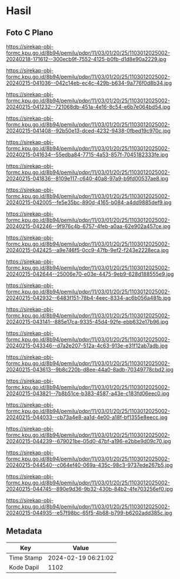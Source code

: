 # Hasil

## Foto C Plano

https://sirekap-obj-formc.kpu.go.id/8b94/pemilu/pdpr/11/03/01/20/25/1103012025002-20240218-171612--300ecb9f-7552-4125-b0fb-d1d8e90a2229.jpg

https://sirekap-obj-formc.kpu.go.id/8b94/pemilu/pdpr/11/03/01/20/25/1103012025002-20240215-041036--042c14eb-ec4c-429b-b634-9a776f0d8b34.jpg

https://sirekap-obj-formc.kpu.go.id/8b94/pemilu/pdpr/11/03/01/20/25/1103012025002-20240215-041232--721068db-451a-4e16-8c54-e6b7e064bd54.jpg

https://sirekap-obj-formc.kpu.go.id/8b94/pemilu/pdpr/11/03/01/20/25/1103012025002-20240215-041408--92b50e13-dced-4232-9438-0fbed19c970c.jpg

https://sirekap-obj-formc.kpu.go.id/8b94/pemilu/pdpr/11/03/01/20/25/1103012025002-20240215-041634--55edba84-7715-4a53-857f-7045182333fe.jpg

https://sirekap-obj-formc.kpu.go.id/8b94/pemilu/pdpr/11/03/01/20/25/1103012025002-20240215-041836--8109e117-c640-40a8-97a9-b9fd00537ae8.jpg

https://sirekap-obj-formc.kpu.go.id/8b94/pemilu/pdpr/11/03/01/20/25/1103012025002-20240215-042005--fe5e35bc-890d-4165-b084-a4dd9885def9.jpg

https://sirekap-obj-formc.kpu.go.id/8b94/pemilu/pdpr/11/03/01/20/25/1103012025002-20240215-042246--9f976c4b-6757-4feb-a0aa-62e902a457ce.jpg

https://sirekap-obj-formc.kpu.go.id/8b94/pemilu/pdpr/11/03/01/20/25/1103012025002-20240215-042425--a9e746f5-0cc9-47fb-9ef2-f243e2228eca.jpg

https://sirekap-obj-formc.kpu.go.id/8b94/pemilu/pdpr/11/03/01/20/25/1103012025002-20240215-042644--25006e70-e03e-4475-9eb9-628d188555e9.jpg

https://sirekap-obj-formc.kpu.go.id/8b94/pemilu/pdpr/11/03/01/20/25/1103012025002-20240215-042932--6483f151-78b4-4eec-8334-ac6b056a481b.jpg

https://sirekap-obj-formc.kpu.go.id/8b94/pemilu/pdpr/11/03/01/20/25/1103012025002-20240215-043141--885e17ca-9335-45d4-92fe-ebb632e17b96.jpg

https://sirekap-obj-formc.kpu.go.id/8b94/pemilu/pdpr/11/03/01/20/25/1103012025002-20240215-043346--d7a2e207-512a-4c63-913e-e31f12ab7adb.jpg

https://sirekap-obj-formc.kpu.go.id/8b94/pemilu/pdpr/11/03/01/20/25/1103012025002-20240215-043613--9b8c220b-d8ee-44a0-8adb-70349778cbd2.jpg

https://sirekap-obj-formc.kpu.go.id/8b94/pemilu/pdpr/11/03/01/20/25/1103012025002-20240215-043821--7b8b51ce-b383-4587-a43e-c183fd06eec0.jpg

https://sirekap-obj-formc.kpu.go.id/8b94/pemilu/pdpr/11/03/01/20/25/1103012025002-20240215-044033--cb73a4e8-aa1d-4e00-a18f-bf1355e8eecc.jpg

https://sirekap-obj-formc.kpu.go.id/8b94/pemilu/pdpr/11/03/01/20/25/1103012025002-20240215-044239--679021be-05d0-47bf-a196-e2bbe9d09c70.jpg

https://sirekap-obj-formc.kpu.go.id/8b94/pemilu/pdpr/11/03/01/20/25/1103012025002-20240215-044540--c064ef40-069a-435c-98c3-9737ede267b5.jpg

https://sirekap-obj-formc.kpu.go.id/8b94/pemilu/pdpr/11/03/01/20/25/1103012025002-20240215-044745--890e9d36-9b32-430b-84b2-4fe703256ef0.jpg

https://sirekap-obj-formc.kpu.go.id/8b94/pemilu/pdpr/11/03/01/20/25/1103012025002-20240215-044935--e57f98bc-65f5-4b68-b799-b6202add385c.jpg


## Metadata

| Key        | Value               |
| ---------- | ------------------- |
| Time Stamp | 2024-02-19 06:21:02 |
| Kode Dapil | 1102                |




